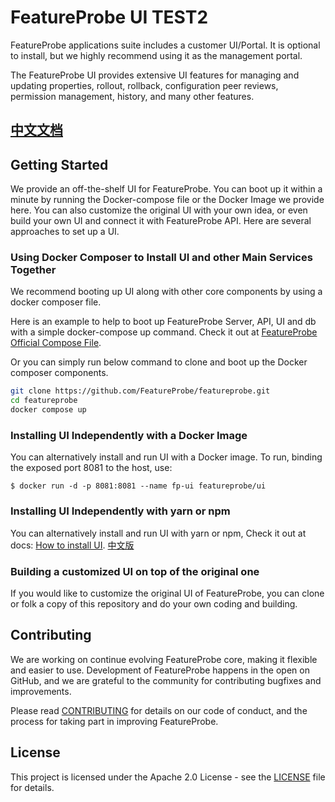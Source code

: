 # FeatureProbe UI TEST2

FeatureProbe applications suite includes a customer UI/Portal. It is optional to install, 
but we highly recommend using it as the management portal. 

The FeatureProbe UI provides extensive UI features for managing and updating properties, 
rollout, rollback, configuration peer reviews, permission management, history, and many other features.

## [中文文档](https://docs.featureprobe.io/zh-CN/)

## Getting Started


We provide an off-the-shelf UI for FeatureProbe. 
You can boot up it within a minute by running the Docker-compose file or the Docker Image we provide here.
You can also customize the original UI with your own idea, 
or even build your own UI and connect it with FeatureProbe API. Here are several approaches to set up a UI.


### Using Docker Composer to Install UI and other Main Services Together

We recommend booting up UI along with other core components by using a docker composer file. 

Here is an example to help to boot up FeatureProbe Server, API, UI and db with a simple docker-compose up command.
Check it out at [FeatureProbe Official Compose File](https://github.com/FeatureProbe/featureprobe).

Or you can simply run below command to clone and boot up the Docker composer components.
``` bash
git clone https://github.com/FeatureProbe/featureprobe.git
cd featureprobe
docker compose up
```


### Installing UI Independently with a Docker Image

You can alternatively install and run UI with a Docker image. To run, binding the exposed port 8081 to the host, use:
```
$ docker run -d -p 8081:8081 --name fp-ui featureprobe/ui
```

### Installing UI Independently with yarn or npm

You can alternatively install and run UI with yarn or npm, Check it out at docs: [How to install UI](https://docs.featureprobe.io/how-to/develop/ui-local-develop). 
[中文版](https://docs.featureprobe.io/zh-CN/how-to/develop/ui-local-develop)


### Building a customized UI on top of the original one
If you would like to customize the original UI of FeatureProbe, you can clone or folk a copy of this repository
and do your own coding and building.


## Contributing
We are working on continue evolving FeatureProbe core, making it flexible and easier to use. 
Development of FeatureProbe happens in the open on GitHub, and we are grateful to the 
community for contributing bugfixes and improvements.

Please read [CONTRIBUTING](https://github.com/FeatureProbe/featureprobe/blob/master/CONTRIBUTING.md) 
for details on our code of conduct, and the process for taking part in improving FeatureProbe.


## License

This project is licensed under the Apache 2.0 License - see the [LICENSE](LICENSE) file for details.
